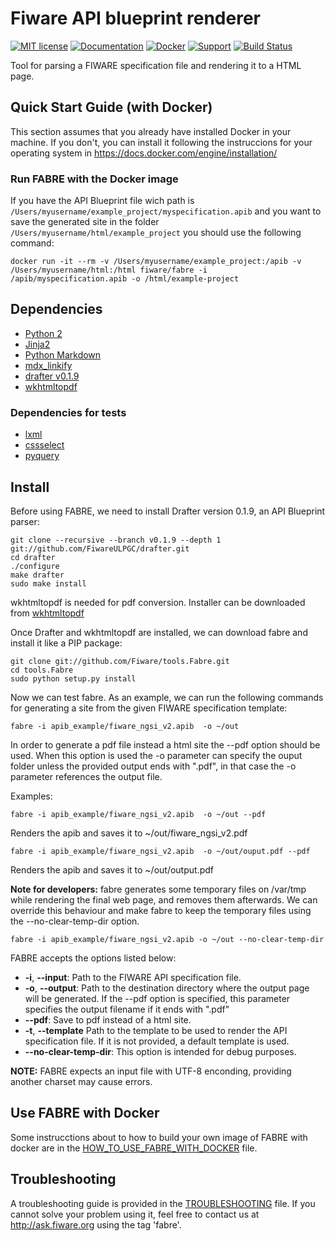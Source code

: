 # Fiware API blueprint renderer

[![MIT license][license-image]][license-url]
[![Documentation][doc-image]][doc-url]
[![Docker][docker-image]][docker-url]
[![Support][support-image]][support-url]
[![Build Status][travis-image]][travis-url]

Tool for parsing a FIWARE specification file and rendering it to a HTML page.


## Quick Start Guide (with Docker)

This section assumes that you already have installed Docker in your machine. If you don't, you can install it following the instruccions for your operating system in <https://docs.docker.com/engine/installation/>


### Run FABRE with the Docker image

If you have the API Blueprint file wich path is `/Users/myusername/example_project/myspecification.apib` and you want to save the generated site in the folder `/Users/myusername/html/example_project` you should use the following command:

```
docker run -it --rm -v /Users/myusername/example_project:/apib -v /Users/myusername/html:/html fiware/fabre -i /apib/myspecification.apib -o /html/example-project
```

## Dependencies

* [Python 2](https://www.python.org/)
* [Jinja2](http://jinja.pocoo.org/)
* [Python Markdown](http://pythonhosted.org/Markdown/)
* [mdx_linkify](https://github.com/daGrevis/mdx_linkify)
* [drafter v0.1.9](https://github.com/apiaryio/drafter/tree/v0.1.9)
* [wkhtmltopdf](http://wkhtmltopdf.org/)

### Dependencies for tests

* [lxml](http://lxml.de/)
* [cssselect](https://github.com/SimonSapin/cssselect/)
* [pyquery](https://github.com/gawel/pyquery/)

## Install

Before using FABRE, we need to install Drafter version 0.1.9, an API Blueprint parser:

```
git clone --recursive --branch v0.1.9 --depth 1 git://github.com/FiwareULPGC/drafter.git
cd drafter
./configure
make drafter
sudo make install
```

wkhtmltopdf is needed for pdf conversion.
Installer can be downloaded from [wkhtmltopdf](http://wkhtmltopdf.org/downloads.html)

Once  Drafter and wkhtmltopdf are installed, we can download fabre and install it like a PIP package:

```
git clone git://github.com/Fiware/tools.Fabre.git
cd tools.Fabre
sudo python setup.py install
```

Now we can test fabre. As an example, we can run the following commands for generating a site from the given FIWARE specification template:

```
fabre -i apib_example/fiware_ngsi_v2.apib  -o ~/out
```

In order to generate a pdf file instead a html site the --pdf option should be used. When this option is used the -o parameter can specify the ouput folder unless the provided output ends with ".pdf", in that case the -o parameter references the output file.

Examples:

```
fabre -i apib_example/fiware_ngsi_v2.apib  -o ~/out --pdf
```

Renders the apib and saves it to ~/out/fiware_ngsi_v2.pdf


```
fabre -i apib_example/fiware_ngsi_v2.apib  -o ~/out/ouput.pdf --pdf
```

Renders the apib and saves it to ~/out/output.pdf


**Note for developers:** fabre generates some temporary files on /var/tmp while rendering the final web page, and removes them afterwards. We can override this behaviour and make fabre to keep the temporary files using the --no-clear-temp-dir option.

```
fabre -i apib_example/fiware_ngsi_v2.apib -o ~/out --no-clear-temp-dir
```

FABRE accepts the options listed below:

* **-i**, **--input**: Path to the FIWARE API specification file.
* **-o**, **--output**: Path to the destination directory where the output page will be generated. If the --pdf option is specified, this parameter specifies the output filename if it ends with ".pdf"
* **--pdf**: Save to pdf instead of a html site.
* **-t**, **--template** Path to the template to be used to render the API specification file. If it is not provided, a default template is used.
* **--no-clear-temp-dir**: This option is intended for debug purposes.

**NOTE:** FABRE expects an input file with UTF-8 enconding, providing another charset may cause errors.

## Use FABRE with Docker
Some instrucctions about to how to build your own image of FABRE with docker are in the [HOW_TO_USE_FABRE_WITH_DOCKER](HOW_TO_USE_FABRE_WITH_DOCKER.md) file.

## Troubleshooting
A troubleshooting guide is provided in the [TROUBLESHOOTING](TROUBLESHOOTING.md) file. If you cannot solve your problem using it, feel free to contact us at <http://ask.fiware.org> using the tag 'fabre'.



[travis-image]: https://travis-ci.org/Fiware/tools.Fabre.svg?branch=master
[travis-url]: https://travis-ci.org/Fiware/tools.Fabre

[license-image]: https://img.shields.io/badge/license-MIT-blue.svg
[license-url]: https://github.com/Fiware/tools.Fabre/blob/master/LICENSE

[docker-image]: https://img.shields.io/docker/pulls/fiware/fabre.svg
[docker-url]: https://hub.docker.com/r/fiware/fabre/

[doc-image]: https://img.shields.io/badge/docs-latest-brightgreen.svg
[doc-url]: https://forge.fiware.org/plugins/mediawiki/wiki/fiware/index.php/Fabre_style_guide

[support-image]: https://img.shields.io/badge/support-askbot-yellowgreen.svg
[support-url]: http://ask.fiware.org